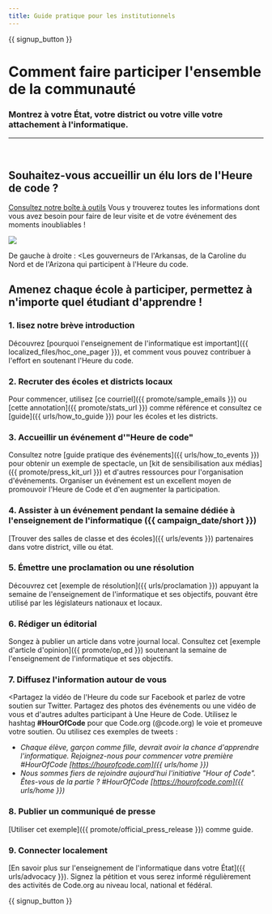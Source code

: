 ```yaml
---
title: Guide pratique pour les institutionnels
---
```


{{ signup_button }}

# Comment faire participer l'ensemble de la communauté

### Montrez à votre État, votre district ou votre ville votre attachement à l'informatique.

* * *

</br>

## Souhaitez-vous accueillir un élu lors de l'Heure de code ?

[Consultez notre boîte à outils](/files/elected-official.pdf) Vous y trouverez toutes les informations dont vous avez besoin pour faire de leur visite et de votre événement des moments inoubliables !

![](/images/fit-800/hoc_govs.png)

De gauche à droite : <Les gouverneurs de l'Arkansas, de la Caroline du Nord et de l'Arizona qui participent à l'Heure du code.</em>

## Amenez chaque école à participer, permettez à n'importe quel étudiant d'apprendre !

### 1. lisez notre brève introduction

Découvrez [pourquoi l'enseignement de l'informatique est important]({{ localized_files/hoc_one_pager }}), et comment vous pouvez contribuer à l'effort en soutenant l'Heure du code.

### 2. Recruter des écoles et districts locaux

Pour commencer, utilisez [ce courriel]({{ promote/sample_emails }}) ou [cette annotation]({{ promote/stats_url }}) comme référence et consultez ce [guide]({{ urls/how_to_guide }}) pour les écoles et les districts.

### 3. Accueillir un événement d'"Heure de code"

Consultez notre [guide pratique des événements]({{ urls/how_to_events }}) pour obtenir un exemple de spectacle, un [kit de sensibilisation aux médias]({{ promote/press_kit_url }}) et d'autres ressources pour l'organisation d'événements. Organiser un événement est un excellent moyen de promouvoir l'Heure de Code et d'en augmenter la participation.

### 4. Assister à un événement pendant la semaine dédiée à l'enseignement de l'informatique ({{ campaign_date/short }})

[Trouver des salles de classe et des écoles]({{ urls/events }}) partenaires dans votre district, ville ou état.

### 5. Émettre une proclamation ou une résolution

Découvrez cet [exemple de résolution]({{ urls/proclamation }}) appuyant la semaine de l'enseignement de l'informatique et ses objectifs, pouvant être utilisé par les législateurs nationaux et locaux.

### 6. Rédiger un éditorial

Songez à publier un article dans votre journal local. Consultez cet [exemple d'article d'opinion]({{ promote/op_ed }}) soutenant la semaine de l'enseignement de l'informatique et ses objectifs.

### 7. Diffusez l'information autour de vous

<Partagez la vidéo de l'Heure du code sur Facebook</a> et parlez de votre soutien sur Twitter</a>. Partagez des photos des événements ou une vidéo de vous et d'autres adultes participant à Une Heure de Code. Utilisez le hashtag **#HourOfCode** pour que Code.org (@code.org) le voie et promeuve votre soutien. Ou utilisez ces exemples de tweets :

- *Chaque élève, garçon comme fille, devrait avoir la chance d'apprendre l'informatique. Rejoignez-nous pour commencer votre première #HourOfCode [https://hourofcode.com]({{ urls/home }})*
- *Nous sommes fiers de rejoindre aujourd'hui l'initiative "Hour of Code". Êtes-vous de la partie ? #HourOfCode [https://hourofcode.com]({{ urls/home }})*

### 8. Publier un communiqué de presse

[Utiliser cet exemple]({{ promote/official_press_release }}) comme guide.

### 9. Connecter localement

[En savoir plus sur l'enseignement de l'informatique dans votre État]({{ urls/advocacy }}). Signez la pétition et vous serez informé régulièrement des activités de Code.org au niveau local, national et fédéral.

{{ signup_button }}